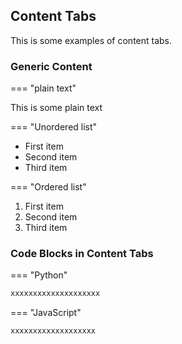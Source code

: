 ## Content Tabs

This is some examples of content tabs.

### Generic Content

=== "plain text"

This is some plain text

=== "Unordered list"

* First item
* Second item
* Third item

=== "Ordered list"

1. First item
2. Second item
3. Third item


### Code Blocks in Content Tabs

=== "Python"
```py
xxxxxxxxxxxxxxxxxxxx

```

=== "JavaScript"

```js
xxxxxxxxxxxxxxxxxxx
```
